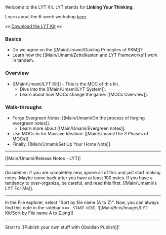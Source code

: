 Welcome to the LYT Kit. LYT stands for **Linking Your Thinking**.

Learn about the 6-week workshop [here](https://www.linkingyourthinking.com/waitlist).

»» [Download the LYT Kit](https://www.linkingyourthinking.com/lyt-kit) ««

### Basics
- Do we agree on the [[Main/Umami/Guiding Principles of PKM]]?
- Learn how the [[Main/Umami/Zettelkasten and LYT Frameworks]] work in tandem.

### Overview
- [[Main/Umami/LYT Kit]] - This is the MOC of this kit.
	- Dive into the [[Main/Umami/LYT System]].
	- Learn about how MOCs change the game: [[MOCs Overview]].

### Walk-throughs
- Forge Evergreen Notes: [[Main/Umami/On the process of forging evergreen notes]].
	- Learn more about [[Main/Umami/Evergreen notes]].
- Use MOCs to for Massive Ideation: [[Main/Umami/The 3 Phases of MOCs]].
- Finally, [[Main/Umami/Set Up Your Home Note]].

---
[[Main/Umami/Release Notes - LYT]]

---
*Disclaimer*: If you are completely new, ignore all of this and just start making notes. Maybe come back after you have at least 100 notes. If you have a tendency to over-organize, be careful, and read this first: [[Main/Umami/Is LYT For Me]].

---
In the File explorer, select "Sort by file name (A to Z)". Now, you can always find this note in the sidebar ««« `_START HERE`. 
![[Main/Bins/Images/LYT Kit/Sort by File name A to Z.png]]

---
Start to [[Publish your own stuff with Obsidian Publish]]!